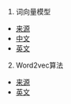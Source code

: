 1. 词向量模型

- [来源](https://iksinc.wordpress.com/tag/continuous-bag-of-words-cbow/)
- [中文](CBOW_Chinese.ipynb)
- [英文](CBOW.ipynb)

2. Word2vec算法

- [来源](https://code.google.com/archive/p/word2vec/)
- [英文](word2vec.md)